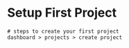 # Setup First Project

```
# steps to create your first project
dashboard > projects > create project
```

<figure><img src="../../.gitbook/assets/Screenshot 2024-02-21 at 1.48.26 PM.png" alt=""><figcaption></figcaption></figure>
